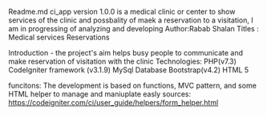 Readme.md
ci_app version 1.0.0 is a medical clinic or center to show services of the clinic and possbality of maek a reservation to a visitation, I am in progressing of analyzing and developing 
Author:Rabab Shalan
Titles :
Medical services
Reservations

Introduction - the project's aim helps busy people to communicate and make reservation of visitation with the clinic
Technologies:
PHP(v7.3)
CodeIgniter framework (v3.1.9)
MySql Database
Bootstrap(v4.2)
HTML 5

funcitons:
The development is based on functions, MVC pattern, and some HTML helper  to manage and maniuplate easly
sources:
https://codeigniter.com/ci/user_guide/helpers/form_helper.html